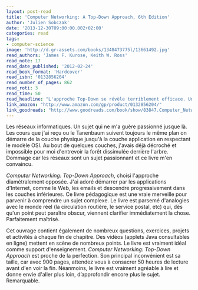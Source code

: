 ```yaml
---
layout: post-read
title: 'Computer Networking: A Top-Down Approach, 6th Edition'
author: 'Julien Sobczak'
date: '2013-12-30T09:00:00.002+02:00'
categories: read
tags:
- computer-science
image: 'http://d.gr-assets.com/books/1348473775l/13661492.jpg'
read_authors: 'James F. Kurose, Keith W. Ross'
read_note: 17
read_date_published: '2012-02-24'
read_book_format: 'Hardcover'
read_isbn: '0132856204'
read_number_of_pages: 862
read_roti: 3
read_time: 50
read_headline: "L'approche Top-Down se révèle terriblement efficace. Une lecture recommandée pour tous ceux qui ont été déçus par le sujet durant leurs études."
link_amazon: "http://www.amazon.com/gp/product/0132856204/"
link_goodreads: "http://www.goodreads.com/book/show/83847.Computer_Networking"
---
```



Les réseaux informatiques. Un sujet qui ne m'a guère passionné jusque là. Les cours que j'ai reçu ou le Tanenbaum suivent toujours le même plan on démarre de la couche physique jusqu'à la couche application en respectant le modèle OSI. Au bout de quelques couches, j'avais déjà décroché et impossible pour moi d'entrevoir la forêt dissimulée derrière l'arbre. Dommage car les réseaux sont un sujet passionnant et ce livre m'en convaincu.

*Computer Networking: Top-Down Approach*, choisi l'approche diamétralement opposée. J'ai adoré démarrer par les applications d'Internet, comme le Web, les emails et descendre progressivement dans les couches inférieures. Ce livre pédagogique est une vraie merveille pour parvenir à comprendre un sujet complexe. Le livre est parsemé d'analogies avec le monde réel (la circulation routière, le service postal, etc) qui, dès qu'un point peut paraître obscur, viennent clarifier immédiatement la chose. Parfaitement maîtrisé.

Cet ouvrage contient également de nombreux questions, exercices, projets et activités à chaque fin de chapitre. Des vidéos (applets Java consultables en ligne) mettent en scène de nombreux points. Le livre est vraiment idéal comme support d'enseignement. *Computer Networking: Top-Down Approach* est proche de la perfection. Son principal inconvénient est sa taille, car avec 900 pages, attendez vous à consacrer 50 heures de lecture avant d'en voir la fin. Néanmoins, le livre est vraiment agréable à lire et donne envie d'aller plus loin, d’approfondir encore plus le sujet. Remarquable.

